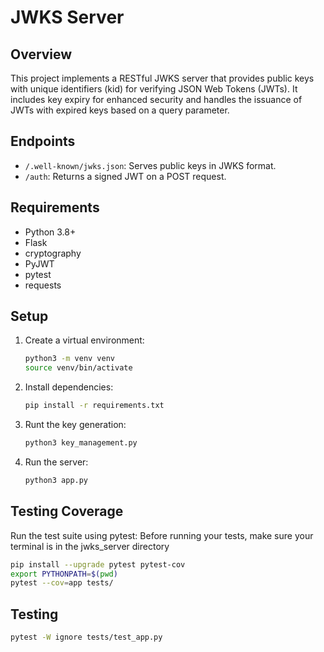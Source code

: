 # JWKS Server

## Overview
This project implements a RESTful JWKS server that provides public keys with unique identifiers (kid) for verifying JSON Web Tokens (JWTs). It includes key expiry for enhanced security and handles the issuance of JWTs with expired keys based on a query parameter.

## Endpoints
- `/.well-known/jwks.json`: Serves public keys in JWKS format.
- `/auth`: Returns a signed JWT on a POST request.

## Requirements
- Python 3.8+
- Flask
- cryptography
- PyJWT
- pytest
- requests

## Setup
1. Create a virtual environment:
    ```bash
    python3 -m venv venv
    source venv/bin/activate
    ```
2. Install dependencies:
    ```bash
    pip install -r requirements.txt
    ```
3. Runt the key generation:
    ```bash
    python3 key_management.py
    ```

4. Run the server:
    ```bash
    python3 app.py
    ```

## Testing Coverage
Run the test suite using pytest:
 Before running your tests, make sure your terminal is in the jwks_server directory
```bash
pip install --upgrade pytest pytest-cov
export PYTHONPATH=$(pwd)
pytest --cov=app tests/
```
## Testing
```bash
pytest -W ignore tests/test_app.py
```

